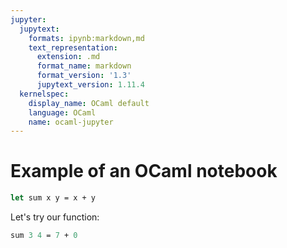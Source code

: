 ```yaml
---
jupyter:
  jupytext:
    formats: ipynb:markdown,md
    text_representation:
      extension: .md
      format_name: markdown
      format_version: '1.3'
      jupytext_version: 1.11.4
  kernelspec:
    display_name: OCaml default
    language: OCaml
    name: ocaml-jupyter
---
```


# Example of an OCaml notebook

```ocaml
let sum x y = x + y
```

Let's try our function:

```ocaml
sum 3 4 = 7 + 0
```
